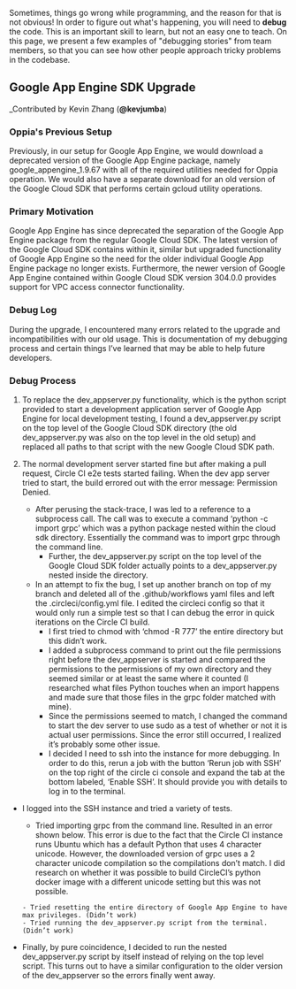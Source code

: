 Sometimes, things go wrong while programming, and the reason for that is not obvious! In order to figure out what's happening, you will need to **debug** the code. This is an important skill to learn, but not an easy one to teach. On this page, we present a few examples of "debugging stories" from team members, so that you can see how other people approach tricky problems in the codebase.

## Google App Engine SDK Upgrade
_Contributed by Kevin Zhang (**@kevjumba**)

### Oppia's Previous Setup
Previously, in our setup for Google App Engine, we would download a deprecated version of the Google App Engine package, namely google_appengine_1.9.67 with all of the required utilities needed for Oppia operation. We would also have a separate download for an old version of the Google Cloud SDK that performs certain gcloud utility operations. 

### Primary Motivation
Google App Engine has since deprecated the separation of the Google App Engine package from the regular Google Cloud SDK. The latest version of the Google Cloud SDK contains within it, similar but upgraded functionality of Google App Engine so the need for the older individual Google App Engine package no longer exists. Furthermore, the newer version of Google App Engine contained within Google Cloud SDK version 304.0.0 provides support for VPC access connector functionality.

### Debug Log
During the upgrade, I encountered many errors related to the upgrade and incompatibilities with our old usage. This is documentation of my debugging process and certain things I’ve learned that may be able to help future developers.

### Debug Process
1. To replace the dev_appserver.py functionality, which is the python script provided to start a development application server of Google App Engine for local development testing, I found a dev_appserver.py script on the top level of the Google Cloud SDK directory (the old dev_appserver.py was also on the top level in the old setup) and replaced all paths to that script with the new Google Cloud SDK path.

1. The normal development server started fine but after making a pull request, Circle CI e2e tests started failing. When the dev app server tried to start, the build errored out with the error message: Permission Denied. 
   - After perusing the stack-trace, I was led to a reference to a subprocess call. The call was to execute a command ‘python -c import grpc’ which was a python package nested within the cloud sdk directory. Essentially the command was to import grpc through the command line. 
       - Further, the dev_appserver.py script on the top level of the Google Cloud SDK folder actually points to a dev_appserver.py nested inside the directory. 
   - In an attempt to fix the bug, I set up another branch on top of my branch and deleted all of the .github/workflows yaml files and left the .circleci/config.yml file. I edited the circleci config so that it would only run a simple test so that I can debug the error in quick iterations on the Circle CI build.
       - I first tried to chmod with ‘chmod -R 777’ the entire directory but this didn’t work.
       - I added a subprocess command to print out the file permissions right before the dev_appserver is started and compared the permissions to the permissions of my own directory and they seemed similar or at least the same where it counted (I researched what files Python touches when an import happens and made sure that those files in the grpc folder matched with mine).
       - Since the permissions seemed to match, I changed the command to start the dev server to use sudo as a test of whether or not it is actual user permissions. Since the error still occurred, I realized it’s probably some other issue.
       - I decided I need to ssh into the instance for more debugging. In order to do this, rerun a job with the button ‘Rerun job with SSH’ on the top right of the circle ci console and expand the tab at the bottom labeled, ‘Enable SSH’. It should provide you with details to log in to the terminal.

  - I logged into the SSH instance and tried a variety of tests.
       - Tried importing grpc from the command line. Resulted in an error shown below. This error is due to the fact that the Circle CI instance runs Ubuntu which has a default Python that uses 4 character unicode. However, the downloaded version of grpc uses a 2 character unicode compilation so the compilations don’t match. I did research on whether it was possible to build CircleCI’s python docker image with a different unicode setting but this was not possible.

        - Tried resetting the entire directory of Google App Engine to have max privileges. (Didn’t work)
        - Tried running the dev_appserver.py script from the terminal. (Didn’t work)

   - Finally, by pure coincidence, I decided to run the nested dev_appserver.py script by itself instead of relying on the top level script. This turns out to have a similar configuration to the older version of the dev_appserver so the errors finally went away. 



